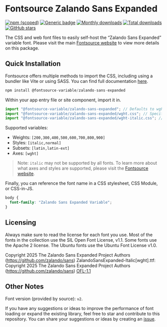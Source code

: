 # Fontsource Zalando Sans Expanded

[![npm (scoped)](https://img.shields.io/npm/v/@fontsource-variable/zalando-sans-expanded?color=brightgreen)](https://www.npmjs.com/package/@fontsource-variable/zalando-sans-expanded) [![Generic badge](https://img.shields.io/badge/fontsource-passing-brightgreen)](https://github.com/fontsource/fontsource) [![Monthly downloads](https://badgen.net/npm/dm/@fontsource-variable/zalando-sans-expanded)](https://github.com/fontsource/fontsource) [![Total downloads](https://badgen.net/npm/dt/@fontsource-variable/zalando-sans-expanded)](https://github.com/fontsource/fontsource) [![GitHub stars](https://img.shields.io/github/stars/fontsource/fontsource.svg?style=social&label=Star)](https://github.com/fontsource/fontsource/stargazers)

The CSS and web font files to easily self-host the “Zalando Sans Expanded” variable font. Please visit the main [Fontsource website](https://fontsource.org/fonts/zalando-sans-expanded) to view more details on this package.

## Quick Installation

Fontsource offers multiple methods to import the CSS, including using a bundler like Vite or using SASS. You can find full documentation [here](https://fontsource.org/docs/getting-started/introduction).

```javascript
npm install @fontsource-variable/zalando-sans-expanded
```

Within your app entry file or site component, import it in.

```javascript
import "@fontsource-variable/zalando-sans-expanded"; // Defaults to wght axis
import "@fontsource-variable/zalando-sans-expanded/wght.css"; // Specify axis
import "@fontsource-variable/zalando-sans-expanded/wght-italic.css"; // Specify axis and style
```

Supported variables:
- Weights: `[200,300,400,500,600,700,800,900]`
- Styles: `[italic,normal]`
- Subsets: `[latin,latin-ext]`
- Axes: `[wght]`

> Note: `italic` may not be supported by all fonts. To learn more about what axes and styles are supported, please visit the [Fontsource website](https://fontsource.org/fonts/zalando-sans-expanded).

Finally, you can reference the font name in a CSS stylesheet, CSS Module, or CSS-in-JS.

```css
body {
  font-family: "Zalando Sans Expanded Variable";
}
```

## Licensing
Always make sure to read the license for each font you use. Most of the fonts in the collection use the SIL Open Font License, v1.1. Some fonts use the Apache 2 license. The Ubuntu fonts use the Ubuntu Font License v1.0.

Copyright 2025 The Zalando Sans Expanded Project Authors (https://github.com/zalando/sans) ZalandoSansExpanded-Italic[wght].ttf: Copyright 2025 The Zalando Sans Expanded Project Authors (https://github.com/zalando/sans)
[OFL-1.1](https://openfontlicense.org)

## Other Notes
Font version (provided by source): `v2`.

If you have any suggestions or ideas to improve the performance of font loading or expand the existing library, feel free to star and contribute to this repository. You can share your suggestions or ideas by creating an [issue](https://github.com/fontsource/fontsource/issues).